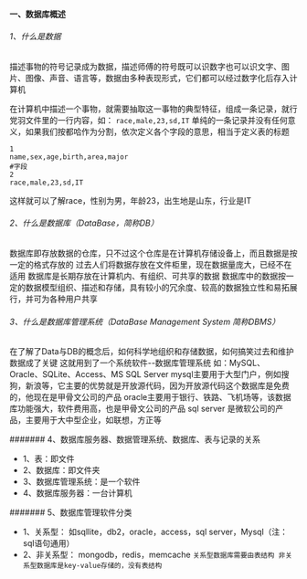 #### 一、数据库概述
###### 1、什么是数据

描述事物的符号记录成为数据，描述师傅的符号既可以识数字也可以识文字、图片、图像、声音、语言等，数据由多种表现形式，它们都可以经过数字化后存入计算机

在计算机中描述一个事物，就需要抽取这一事物的典型特征，组成一条记录，就行党羽文件里的一行内容，如：
`race,male,23,sd,IT`
单纯的一条记录并没有任何意义，如果我们按都哈作为分割，依次定义各个字段的意思，相当于定义表的标题
```
1
name,sex,age,birth,area,major
#字段
2
race,male,23,sd,IT
```
这样就可以了解race，性别为男，年龄23，出生地是山东，行业是IT
###### 2、什么是数据库（DataBase，简称DB）
数据库即存放数据的仓库，只不过这个仓库是在计算机存储设备上，而且数据是按一定的格式存放的
过去人们将数据存放在文件柜里，现在数据量庞大，已经不在适用
数据库是长期存放在计算机内、有组织、可共享的数据
数据库中的数据按一定的数据模型组织、描述和存储，具有较小的冗余度、较高的数据独立性和易拓展行，并可为各种用户共享

###### 3、什么是数据库管理系统（DataBase Management System 简称DBMS）
在了解了Data与DB的概念后，如何科学地组织和存储数据，如何搞笑过去和维护数据成了关键
这就用到了一个系统软件--数据库管理系统
如：MySQL、Oracle、SQLite、Access、MS SQL Server
mysql主要用于大型门户，例如搜狗，新浪等，它主要的优势就是开放源代码，因为开放源代码这个数据库是免费的，他现在是甲骨文公司的产品
oracle主要用于银行、铁路、飞机场等，该数据库功能强大，软件费用高，也是甲骨文公司的产品
sql server 是微软公司的产品，主要用于大中型企业，如联想，方正等

####### 4、数据库服务器、数据管理系统、数据库、表与记录的关系
+ 1、表：即文件
+ 2、数据库：即文件夹
+ 3、数据库管理系统：是一个软件
+ 4、数据库服务器：一台计算机

####### 5、数据库管理软件分类
+ 1、关系型：
      如sqllite，db2，oracle，access，sql server，Mysql（注：sql语句通用）
+ 2、非关系型：
      mongodb，redis，memcache
`关系型数据库需要由表结构
非关系型数据库是key-value存储的，没有表结构
`
